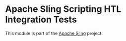 # Apache Sling Scripting HTL Integration Tests

This module is part of the [Apache Sling](https://sling.apache.org) project.
